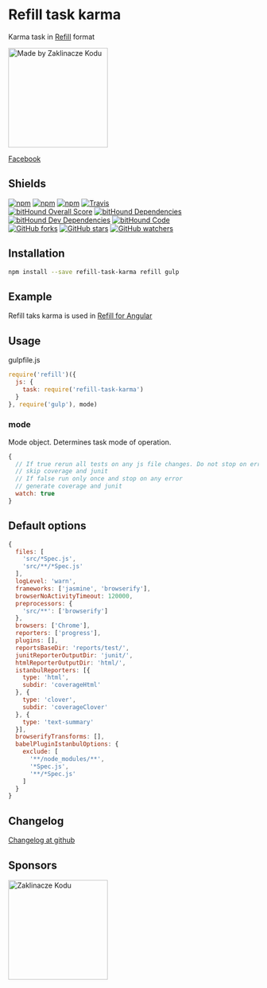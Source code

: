 # Refill task karma

Karma task in [Refill](https://github.com/refilljs/refill) format

[<img alt="Made by Zaklinacze Kodu" src="http://zaklinaczekodu.com/_assets/madeBy.svg" width="200">](http://zaklinaczekodu.com)

[Facebook](https://www.facebook.com/zaklinaczekodu)

Shields
-------

[![npm](https://img.shields.io/npm/v/refill-task-karma.svg?style=flat-square)](https://www.npmjs.com/package/refill-task-karma)
[![npm](https://img.shields.io/npm/l/refill-task-karma.svg?style=flat-square)](https://www.npmjs.com/package/refill-task-karma)
[![npm](https://img.shields.io/npm/dm/refill-task-karma.svg?style=flat-square)](https://www.npmjs.com/package/refill-task-karma)
[![Travis](https://img.shields.io/travis/refilljs/refill-task-karma/master.svg?style=flat-square)](https://travis-ci.org/refilljs/refill-task-karma)<br>
[![bitHound Overall Score](https://www.bithound.io/github/refilljs/refill-task-karma/badges/score.svg)](https://www.bithound.io/github/refilljs/refill-task-karma)
[![bitHound Dependencies](https://www.bithound.io/github/refilljs/refill-task-karma/badges/dependencies.svg)](https://www.bithound.io/github/refilljs/refill-task-karma/master/dependencies/npm)
[![bitHound Dev Dependencies](https://www.bithound.io/github/refilljs/refill-task-karma/badges/devDependencies.svg)](https://www.bithound.io/github/refilljs/refill-task-karma/master/dependencies/npm)
[![bitHound Code](https://www.bithound.io/github/refilljs/refill-task-karma/badges/code.svg)](https://www.bithound.io/github/refilljs/refill-task-karma)<br>
[![GitHub forks](https://img.shields.io/github/forks/refilljs/refill-task-karma.svg?style=flat-square)](https://github.com/refilljs/refill-task-karma)
[![GitHub stars](https://img.shields.io/github/stars/refilljs/refill-task-karma.svg?style=flat-square)](https://github.com/refilljs/refill-task-karma)
[![GitHub watchers](https://img.shields.io/github/watchers/refilljs/refill-task-karma.svg?style=flat-square)](https://github.com/refilljs/refill-task-karma)

Installation
------------

```bash
npm install --save refill-task-karma refill gulp
```

Example
-------

Refill taks karma is used in [Refill for Angular](https://github.com/refilljs/refill-angular)

Usage
-----

gulpfile.js

```javaScript
require('refill')({
  js: {
    task: require('refill-task-karma')
  }
}, require('gulp'), mode)
```

### mode

Mode object. Determines task mode of operation.

```javaScript
{
  // If true rerun all tests on any js file changes. Do not stop on errors.
  // skip coverage and junit
  // If false run only once and stop on any error
  // generate coverage and junit
  watch: true 
}
```

Default options
---------------

```javaScript
{
  files: [
    'src/*Spec.js',
    'src/**/*Spec.js'
  ],
  logLevel: 'warn',
  frameworks: ['jasmine', 'browserify'],
  browserNoActivityTimeout: 120000,
  preprocessors: {
    'src/**': ['browserify']
  },
  browsers: ['Chrome'],
  reporters: ['progress'],
  plugins: [],
  reportsBaseDir: 'reports/test/',
  junitReporterOutputDir: 'junit/',
  htmlReporterOutputDir: 'html/',
  istanbulReporters: [{
    type: 'html',
    subdir: 'coverageHtml'
  }, {
    type: 'clover',
    subdir: 'coverageClover'
  }, {
    type: 'text-summary'
  }],
  browserifyTransforms: [],
  babelPluginIstanbulOptions: {
    exclude: [
      '**/node_modules/**',
      '*Spec.js',
      '**/*Spec.js'
    ]
  }
}
```

Changelog
---------

[Changelog at github](https://github.com/refilljs/refill-task-karma/releases)

Sponsors
--------

[<img alt="Zaklinacze Kodu" src="http://zaklinaczekodu.com/_assets/logo.svg" width="200">](http://zaklinaczekodu.com)
